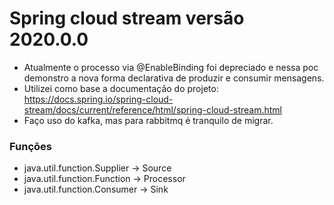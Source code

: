 # Spring cloud stream versão 2020.0.0

- Atualmente o processo via @EnableBinding foi depreciado e nessa poc demonstro a nova forma declarativa de produzir e consumir mensagens.
- Utilizei como base a documentação do projeto: https://docs.spring.io/spring-cloud-stream/docs/current/reference/html/spring-cloud-stream.html
- Faço uso do kafka, mas para rabbitmq é tranquilo de migrar.

### Funções
- java.util.function.Supplier -> Source
- java.util.function.Function -> Processor
- java.util.function.Consumer -> Sink

